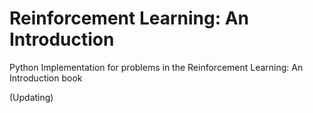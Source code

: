 # Reinforcement Learning: An Introduction
Python Implementation for problems in the Reinforcement Learning: An Introduction book

(Updating)
